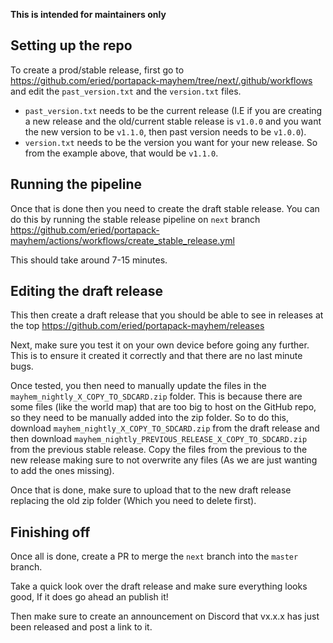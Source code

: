 **This is intended for maintainers only**

## Setting up the repo
To create a prod/stable release, first go to https://github.com/eried/portapack-mayhem/tree/next/.github/workflows and edit the `past_version.txt` and the `version.txt` files.

* `past_version.txt` needs to be the current release (I.E if you are creating a new release and the old/current stable release is `v1.0.0` and you want the new version to be `v1.1.0`, then past version needs to be `v1.0.0`).
* `version.txt` needs to be the version you want for your new release. So from the example above, that would be `v1.1.0`.

## Running the pipeline
Once that is done then you need to create the draft stable release. You can do this by running the stable release pipeline on `next` branch https://github.com/eried/portapack-mayhem/actions/workflows/create_stable_release.yml

This should take around 7-15 minutes.

## Editing the draft release
This then create a draft release that you should be able to see in releases at the top https://github.com/eried/portapack-mayhem/releases

Next, make sure you test it on your own device before going any further. This is to ensure it created it correctly and that there are no last minute bugs.

Once tested, you then need to manually update the files in the `mayhem_nightly_X_COPY_TO_SDCARD.zip` folder. This is because there are some files (like the world map) that are too big to host on the GitHub repo, so they need to be manually added into the zip folder. So to do this, download `mayhem_nightly_X_COPY_TO_SDCARD.zip` from the draft release and then download `mayhem_nightly_PREVIOUS_RELEASE_X_COPY_TO_SDCARD.zip` from the previous stable release. Copy the files from the previous to the new release making sure to not overwrite any files (As we are just wanting to add the ones missing).

Once that is done, make sure to upload that to the new draft release replacing the old zip folder (Which you need to delete first).

## Finishing off
Once all is done, create a PR to merge the `next` branch into the `master` branch.

Take a quick look over the draft release and make sure everything looks good, If it does go ahead an publish it!

Then make sure to create an announcement on Discord that vx.x.x has just been released and post a link to it.